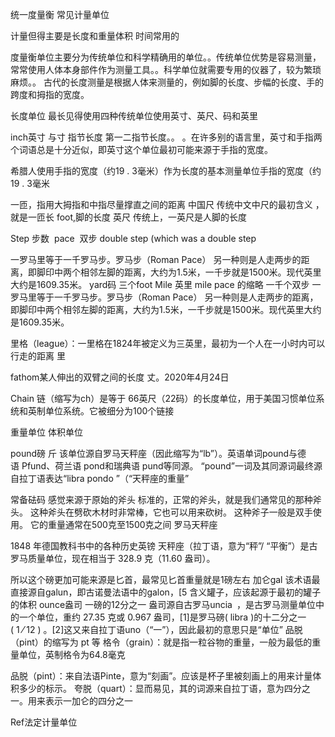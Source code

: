 统一度量衡 常见计量单位

计量但得主要是长度和重量体积 时间常用的 

度量衡单位主要分为传统单位和科学精确用的单位。。传统单位优势是容易测量，常常使用人体本身部件作为测量工具。。科学单位就需要专用的仪器了，较为繁琐麻烦。。
古代的长度测量是根据人体来测量的，例如脚的长度、步幅的长度、手的跨度和拇指的宽度。



长度单位
最长见得使用四种传统单位使用英寸、英尺、码和英里

inch英寸   与寸 指节长度
第一二指节长度。。
。在许多别的语言里，英寸和手指两个词语总是十分近似，即英寸这个单位最初可能来源于手指的宽度。

希腊人使用手指的宽度（约19 . 3毫米）作为长度的基本测量单位手指的宽度（约19 . 3毫米


一匝，指用大拇指和中指尽量撑直之间的距离  中国尺
传统中文中尺的最初含义 ，就是一匝长
foot,脚的长度 英尺
传统上，一英尺是人脚的长度

Step 步数
 pace  双步 double step
(which was a double step

一罗马里等于一千罗马步。罗马步（Roman Pace） 另一种则是人走两步的距离，即脚印中两个相邻左脚的距离，大约为1.5米，一千步就是1500米。现代英里大约是1609.35米。
 yard码  三个foot
 Mile 英里  mile pace 的缩略
一千个双步
一罗马里等于一千罗马步。罗马步（Roman Pace） 另一种则是人走两步的距离，即脚印中两个相邻左脚的距离，大约为1.5米，一千步就是1500米。现代英里大约是1609.35米。


里格（league）：一里格在1824年被定义为三英里，最初为一个人在一小时内可以行走的距离
里



fathom某人伸出的双臂之间的长度 丈。2020年4月24日



Chain
链（缩写为ch）是等于 66英尺（22码）的长度单位，用于美国习惯单位系统和英制单位系统。它被细分为100个链接

重量单位 体积单位

 pound磅 斤
该单位源自罗马天秤座（因此缩写为“lb”）。英语单词pound与德语 Pfund、荷兰语 pond和瑞典语 pund等同源。
“pound”一词及其同源词最终源自拉丁语表达“libra pondo ”（“天秤座的重量”

常备砝码 感觉来源于原始的斧头
标准的，正常的斧头，就是我们通常见的那种斧头。 这种斧头在劈砍木材时非常棒，它也可以用来砍树。 这种斧子一般是双手使用。 它的重量通常在500克至1500克之间
罗马天秤座

1848 年德国教科书中的各种历史英镑
天秤座（拉丁语，意为“秤”/ “平衡”）是古罗马质量单位，现在相当于 328.9 克（11.60 盎司）。

所以这个磅更加可能来源是匕首，最常见匕首重量就是1磅左右
加仑gal
该术语最直接源自galun，即古诺曼法语中的galon，[5
含义罐子，应该起源于最初的罐子的体积
ounce盎司  一磅的12分之一
盎司源自古罗马uncia ，是古罗马测量单位中的一个单位，重约 27.35 克或 0.967 盎司，[1]是罗马磅( libra )的十二分之一 ( 1 ⁄ 12 ) 。[2]这又来自拉丁语uno（“一”），因此最初的意思只是“单位”
品脱（pint）的缩写为 pt 等
格令（grain）：就是指一粒谷物的重量，一般为最低的重量单位，英制格令为64.8毫克


品脱（pint）：来自法语Pinte，意为“刻画”。应该是杯子里被刻画上的用来计量体积多少的标示。
夸脱（quart）：显而易见，其的词源来自拉丁语，意为四分之一。用来表示一加仑的四分之一


Ref法定计量单位




